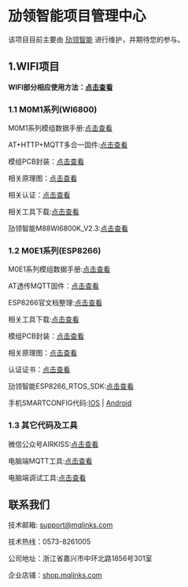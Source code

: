# 劢领智能项目管理中心

该项目目前主要由 [劢领智能](https://www.mqlinks.com) 进行维护，并期待您的参与。

## 1.WIFI项目

**WIFI部分相应使用方法：[点击查看](https://blog.csdn.net/mqlinks)**

### 1.1 M0M1系列(WI6800)

M0M1系列模组数据手册:[点击查看](https://share.weiyun.com/59yfp5N)

AT+HTTP+MQTT多合一固件:[点击查看](/WIFI/M0M1_WI6800/AT)

模组PCB封装：[点击查看](https://share.weiyun.com/5ceV1OJ)

相关原理图：[点击查看](https://share.weiyun.com/53I131Q)

相关认证：[点击查看](https://share.weiyun.com/5fOMFyV)

相关工具下载:[点击查看](https://share.weiyun.com/5cwCA7V)

劢领智能M88WI6800K_V2.3:[点击查看](https://gitee.com/mqlinks/MYLINKS_M88WI6800K_V2.3)

### 1.2 M0E1系列(ESP8266)

M0E1系列模组数据手册:[点击查看](https://share.weiyun.com/5kEkc6Q)

AT透传MQTT固件：[点击查看](/WIFI/M0E1_ESP8266/MQTT)

ESP8266官文档整理:[点击查看](https://share.weiyun.com/54gLeAb)

相关工具下载:[点击查看](https://share.weiyun.com/5Oi0xqG)

模组PCB封装：[点击查看](https://share.weiyun.com/5BKs1sV)

相关原理图：[点击查看](https://share.weiyun.com/5luNsf6)

认证证书：[点击查看](https://share.weiyun.com/5pgXoTl)

劢领智能ESP8266_RTOS_SDK:[点击查看](https://gitee.com/mqlinks/MYLINKS_ESP8266_RTOS_SDK-2.0.0)

手机SMARTCONFIG代码:[IOS](https://github.com/EspressifApp/EsptouchForIOS) | [Android](https://github.com/EspressifApp/EsptouchForAndroid)

### 1.3 其它代码及工具

微信公众号AIRKISS:[点击查看](/WIFI/WECHAT_AIRKISS)

电脑端MQTT工具:[点击查看](https://share.weiyun.com/5H6Xqws)

电脑端调试工具:[点击查看](https://share.weiyun.com/5WFd0fc)

## 联系我们

技术邮箱: support@mqlinks.com

技术热线：0573-8261005

公司地址：浙江省嘉兴市中环北路1856号301室

企业店铺：[shop.mqlinks.com](http://shop.mqlinks.com)
